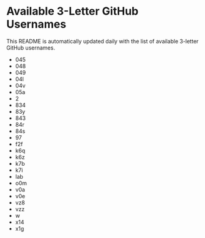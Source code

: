 # Available 3-Letter GitHub Usernames

This README is automatically updated daily with the list of available 3-letter GitHub usernames.

- 045
- 048
- 049
- 04l
- 04v
- 05a
- 2
- 834
- 83y
- 843
- 84r
- 84s
- 97
- f2f
- k6q
- k6z
- k7b
- k7i
- lab
- o0m
- v0a
- v0e
- vz8
- vzz
- w
- x14
- x1g
